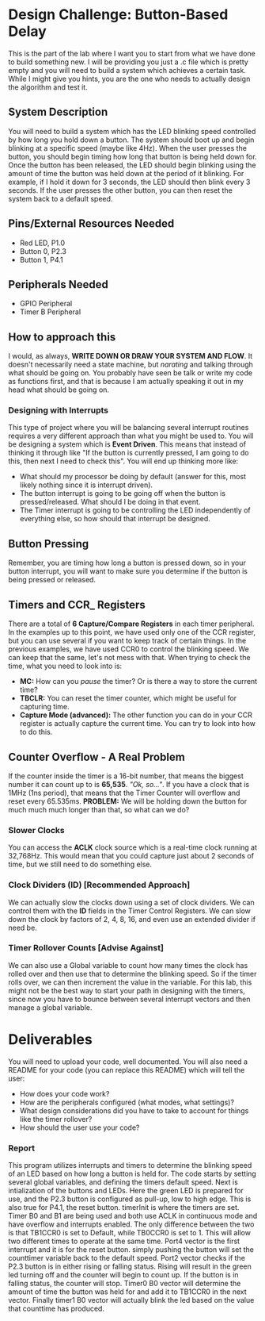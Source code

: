 # Design Challenge: Button-Based Delay
This is the part of the lab where I want you to start from what we have done to build something new. I will be providing you just a .c file which is pretty empty and you will need to build a system which achieves a certain task. While I might give you hints, you are the one who needs to actually design the algorithm and test it.

## System Description
You will need to build a system which has the LED blinking speed controlled by how long you hold down a button. The system should boot up and begin blinking at a specific speed (maybe like 4Hz). When the user presses the button, you should begin timing how long that button is being held down for. Once the button has been released, the LED should begin blinking using the amount of time the button was held down at the period of it blinking. For example, if I hold it down for 3 seconds, the LED should then blink every 3 seconds. If the user presses the other button, you can then reset the system back to a default speed.

## Pins/External Resources Needed
- Red LED, P1.0
- Button 0, P2.3
- Button 1, P4.1

## Peripherals Needed
- GPIO Peripheral
- Timer B Peripheral

## How to approach this
I would, as always, **WRITE DOWN OR DRAW YOUR SYSTEM AND FLOW**. It doesn't necessarily need a state machine, but *narating* and talking through what should be going on. You probably have seen be talk or write my code as functions first, and that is because I am actually speaking it out in my head what should be going on.

### Designing with Interrupts
This type of project where you will be balancing several interrupt routines requires a very different approach than what you might be used to. You will be designing a system which is **Event Driven**. This means that instead of thinking it through like "If the button is currently pressed, I am going to do this, then next I need to check this". You will end up thinking more like:
- What should my processor be doing by default (answer for this, most likely nothing since it is interrupt driven).
- The button interrupt is going to be going off when the button is pressed/released. What should I be doing in that event.
- The Timer interrupt is going to be controlling the LED independently of everything else, so how should that interrupt be designed.

## Button Pressing
Remember, you are timing how long a button is pressed down, so in your button interrupt, you will want to make sure you determine if the button is being pressed or released.

## Timers and CCR_ Registers
There are a total of **6 Capture/Compare Registers** in each timer peripheral. In the examples up to this point, we have used only one of the CCR register, but you can use several if you want to keep track of certain things. In the previous examples, we have used CCR0 to control the blinking speed. We can keep that the same, let's not mess with that. When trying to check the time, what you need to look into is:
- **MC:** How can you *pause* the timer? Or is there a way to store the current time?
- **TBCLR:** You can reset the timer counter, which might be useful for capturing time.
- **Capture Mode (advanced):** The other function you can do in your CCR register is actually capture the current time. You can try to look into how to do this.

## Counter Overflow - A Real Problem
If the counter inside the timer is a 16-bit number, that means the biggest number it can count up to is **65,535**. *"Ok, so..."*. If you have a clock that is 1MHz (1ns period), that means that the Timer Counter will overflow and reset every 65.535ms. **PROBLEM:** We will be holding down the button for much much much longer than that, so what can we do?

### Slower Clocks
You can access the **ACLK** clock source which is a real-time clock running at 32,768Hz. This would mean that you could capture just about 2 seconds of time, but we still need to do something else.

### Clock Dividers (ID) [Recommended Approach]
We can actually slow the clocks down using a set of clock dividers. We can control them with the **ID** fields in the Timer Control Registers. We can slow down the clock by factors of 2, 4, 8, 16, and even use an extended divider if need be.

### Timer Rollover Counts [Advise Against]
We can also use a Global variable to count how many times the clock has rolled over and then use that to determine the blinking speed. So if the timer rolls over, we can then increment the value in the variable. For this lab, this might not be the best way to start your path in designing with the timers, since now you have to bounce between several interrupt vectors and then manage a global variable.


# Deliverables
You will need to upload your code, well documented. You will also need a README for your code (you can replace this README) which will tell the user:
- How does your code work?
- How are the peripherals configured (what modes, what settings)?
- What design considerations did you have to take to account for things like the timer rollover?
- How should the user use your code?

### Report
This program utilizes interrupts and timers to determine the blinking speed of an LED based on how long a button is held for. The code starts by setting several global variables, and defining the timers default speed. Next is intialization of the buttons and LEDs. Here the green LED is prepared for use, and the P2.3 button is configured as pull-up, low to high edge. This is also true for P4.1, the reset button. timerInit is where the timers are set. Timer B0 and B1 are being used and both use ACLK in continuous mode and have overflow and interrupts enabled. The only difference between the two is that TB1CCR0 is set to Default, while TB0CCR0 is set to 1. This will allow two different times to operate at the same time. Port4 vector is the first interrupt and it is for the reset button. simply pushing the button will set the counttimer variable back to the default speed. Port2 vector checks if the P2.3 button is in either rising or falling status. Rising will result in the green led turning off and the counter will begin to count up. If the button is in falling status, the counter will stop. Timer0 B0 vector will determine the amount of time the button was held for and add it to TB1CCR0 in the next vector. Finally timer1 B0 vector will actually blink the led based on the value that counttime has produced.
